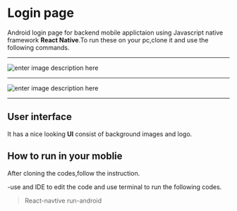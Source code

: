 #  Login page

Android login page for backend mobile applictaion using Javascript native framework **React Native**.To run these on your pc,clone it and use the following commands.
****
![enter image description here](https://lh3.googleusercontent.com/QkP7F2rLINn-d0s0icZNXvycGBp4KmaF8xtUO_NGADUplLwcsSq0pomQrbJPQVCqRMeRD5760eeU)

****

![enter image description here](https://lh3.googleusercontent.com/ykBaqaJt8ivOdWPzQ0HQGuOCYLcR7-t4A8LPl4LGBwbKOc62NRIgOIV7ArDMnxps2M3cz0UZY09U)
****
## User interface

It has a nice looking **UI** consist of background images and logo.

## How to run in your moblie
After cloning the codes,follow the instruction.

-use and IDE to edit the code and use terminal to run the following codes.
>React-navtive run-android
